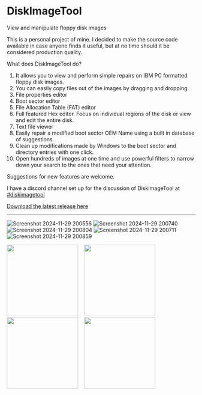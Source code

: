 # DiskImageTool
View and manipulate floppy disk images

This is a personal project of mine.  I decided to make the source code available in case anyone finds it useful, but at no time should it be considered production quality.

What does DiskImageTool do?

1. It allows you to view and perform simple repairs on IBM PC formatted floppy disk images.
2. You can easily copy files out of the images by dragging and dropping.
3. File properties editor
4. Boot sector editor
5. File Allocation Table (FAT) editor
6. Full featured Hex editor.  Focus on individual regions of the disk or view and edit the entire disk.
7. Text file viewer
8. Easily repair a modified boot sector OEM Name using a built in database of suggestions.
9. Clean up modifications made by Windows to the boot sector and directory entries with one click.
10. Open hundreds of images at one time and use powerful filters to narrow down your search to the ones that need your attention.

Suggestions for new features are welcome.

I have a discord channel set up for the discussion of DiskImageTool at [#diskimagetool](https://discord.gg/7BNMJuf4CR)

[Download the latest release here](https://github.com/Digitoxin1/DiskImageTool/releases/latest)

---

![Screenshot 2024-11-29 200556](https://github.com/user-attachments/assets/0fcb62da-5853-4f97-a20e-7e5db8e23aad)
![Screenshot 2024-11-29 200740](https://github.com/user-attachments/assets/4e4afab9-e869-42bd-a2d3-ffb9cb93b836)
![Screenshot 2024-11-29 200804](https://github.com/user-attachments/assets/71d62245-b98b-4e5c-88a8-81ebbdb2b045)
![Screenshot 2024-11-29 200711](https://github.com/user-attachments/assets/91a56793-4cec-4cda-ba8c-70af06b8ede2)
![Screenshot 2024-11-29 200859](https://github.com/user-attachments/assets/4bee7e29-0faf-4418-8488-031c3814becc)


<img src="https://user-images.githubusercontent.com/5696659/227692756-913a5702-80d2-4915-8634-a8b5fc689e98.png" height="190">&nbsp;&nbsp;&nbsp;&nbsp;<img src="https://user-images.githubusercontent.com/5696659/227693418-8df385b5-96cf-4b7e-a48c-8e24defdf4f4.png" height="190">&nbsp;&nbsp;&nbsp;&nbsp;<img src="https://user-images.githubusercontent.com/5696659/231385191-f68e8599-1453-43f1-87ad-d13920848cdb.png" height="190">&nbsp;&nbsp;&nbsp;&nbsp;<img src="https://user-images.githubusercontent.com/5696659/227693425-5dfd4978-b390-4d2d-afc6-5aaf87ad36e9.png" height="190">

